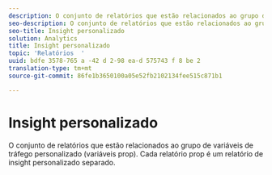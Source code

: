 ```yaml
---
description: O conjunto de relatórios que estão relacionados ao grupo de variáveis de tráfego personalizado (variáveis prop). Cada relatório prop é um relatório de insight personalizado separado.
seo-description: O conjunto de relatórios que estão relacionados ao grupo de variáveis de tráfego personalizado (variáveis prop). Cada relatório prop é um relatório de insight personalizado separado.
seo-title: Insight personalizado
solution: Analytics
title: Insight personalizado
topic: 'Relatórios  '
uuid: bdfe 3578-765 a -42 d 2-98 ea-d 575743 f 8 be 2
translation-type: tm+mt
source-git-commit: 86fe1b3650100a05e52fb2102134fee515c871b1

---
```



# Insight personalizado

O conjunto de relatórios que estão relacionados ao grupo de variáveis de tráfego personalizado (variáveis prop). Cada relatório prop é um relatório de insight personalizado separado.

